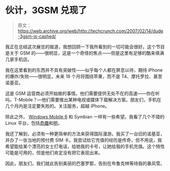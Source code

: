 # 伙计，3GSM 兑现了

> 原文：<https://web.archive.org/web/http://techcrunch.com/2007/02/14/dude-3gsm-is-cashed/>

我正在总结这次展览的报道，我想回顾一下我所看到的一切可能会很好。这个节目是关于 GSM 的——很明显，这是一个奇怪的焦点——但是这里有足够的酷来填满几家手机店。

我在这里看到的东西并不具有突破性——似乎每个人都在屏息以待，期待 iPhone 的爆炸/失败——很明显，未来 18 个月将围绕苹果，而不是 T4、摩托罗拉、甚至诺基亚。

这是 GSM 运营商必须开始做的事情。他们需要提供无处不在的高速——你在听吗，T-Mobile？—他们需要推出某种电视或媒体下载解决方案。朋友们，手机在几个月内是注定要失败的。关注服务，超越 iPhone。

除此之外， [Windows Mobile 6](https://web.archive.org/web/20201204051607/http://crunchgear.com/2007/02/12/windows-mobile-6-in-excruciating-detail/) 和 Symbian 一样有一些希望。我看了几个不错的 Linux 平台，包括[奇趣](https://web.archive.org/web/20201204051607/http://crunchgear.com/2006/11/24/battle-test-trolltech-otopia-greenphone/)和[明](https://web.archive.org/web/20201204051607/http://crunchgear.com/2007/02/14/motorola-ming-hands-on/)，

我还了解到，必须有一种更简单的方法来获得国际漫游。我买了一台旧的诺基亚，并办了一张当地的预付费 SIM 卡。我尝试给它充值的经历是传奇，但不用说，我希望能给某个漂亮的女士打电话，给她我的卡号，让她给我的手机充值。这个特性可能是可用的，但是他们肯定没有把它表现出来。

因此，朋友们，我们就此告别美丽的巴塞罗那，告别在布鲁克林等待我的暴风雪。